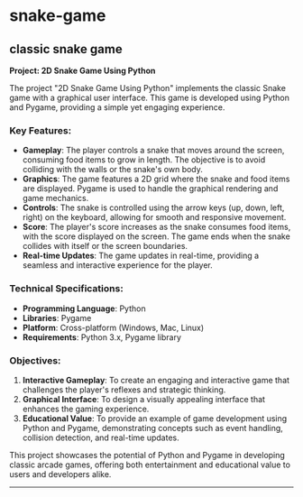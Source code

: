 # snake-game

classic snake game
---

**Project: 2D Snake Game Using Python**

The project "2D Snake Game Using Python" implements the classic Snake game with a graphical user interface. This game is developed using Python and Pygame, providing a simple yet engaging experience.

### Key Features:

- **Gameplay**: The player controls a snake that moves around the screen, consuming food items to grow in length. The objective is to avoid colliding with the walls or the snake's own body.
- **Graphics**: The game features a 2D grid where the snake and food items are displayed. Pygame is used to handle the graphical rendering and game mechanics.
- **Controls**: The snake is controlled using the arrow keys (up, down, left, right) on the keyboard, allowing for smooth and responsive movement.
- **Score**: The player's score increases as the snake consumes food items, with the score displayed on the screen. The game ends when the snake collides with itself or the screen boundaries.
- **Real-time Updates**: The game updates in real-time, providing a seamless and interactive experience for the player.

### Technical Specifications:

- **Programming Language**: Python
- **Libraries**: Pygame
- **Platform**: Cross-platform (Windows, Mac, Linux)
- **Requirements**: Python 3.x, Pygame library

### Objectives:

1. **Interactive Gameplay**: To create an engaging and interactive game that challenges the player's reflexes and strategic thinking.
2. **Graphical Interface**: To design a visually appealing interface that enhances the gaming experience.
3. **Educational Value**: To provide an example of game development using Python and Pygame, demonstrating concepts such as event handling, collision detection, and real-time updates.

This project showcases the potential of Python and Pygame in developing classic arcade games, offering both entertainment and educational value to users and developers alike.

---

